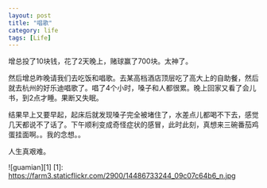 ```yaml
---
layout: post
title: "唱歌"
category: life
tags: [Life]
---
```


增总投了10块钱，花了2天晚上，赌球赢了700块。太神了。

然后增总昨晚请我们去吃饭和唱歌。去某高档酒店顶层吃了高大上的自助餐，然后就去杭州的好乐迪唱歌了。唱了4个小时，嗓子和人都很累。晚上回家又看了会儿书，到2点才睡。果断又失眠。

结果早上又要早起，起床后就发现嗓子完全被堵住了，水差点儿都喝不下去，感觉几天都说不了话了。下午顺利变成奇怪症状的感冒，此时此刻，真想来三碗番茄鸡蛋挂面啊。。我的念想。。

人生真艰难。

![guamian][1]
[1]: https://farm3.staticflickr.com/2900/14486733244_09c07c64b6_n.jpg

